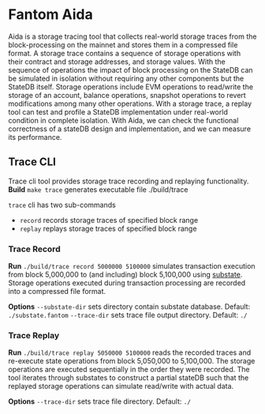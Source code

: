 # Fantom Aida

Aida is a storage tracing tool that collects real-world storage traces from the block-processing on the mainnet and stores them in a compressed file format. 
A storage trace contains a sequence of storage operations with their contract and storage addresses, and storage values. With the sequence of operations the impact of block processing on the StateDB can be simulated in isolation without requiring any other components but the StateDB itself.
Storage operations include EVM operations to read/write the storage of an account, balance operations, snapshot operations to revert modifications among many other operations.
With a storage trace, a replay tool can test and profile a StateDB implementation under real-world condition in complete isolation. With Aida, we can check the functional correctness of a stateDB design and implementation, and we can measure its performance.

## Trace CLI
Trace cli tool provides storage trace recording and replaying functionality.
**Build**
`make trace` generates executable file ./build/trace

`trace` cli has two sub-commands

 - `record` records storage traces of specified block range
 - `replay` replays storage traces of specified block range


### Trace Record
**Run**
`./build/trace record 5000000 5100000`
simulates transaction execution from block 5,000,000 to (and including) block 5,100,000 using [substate](github.com/Fantom-foundation/substate-cli). Storage operations executed during transaction processing are recorded into a compressed file format.

**Options**
`--substate-dir` sets directory contain substate database. Default: `./substate.fantom`
`--trace-dir` sets trace file output directory. Default: `./`

### Trace Replay

**Run**
`./build/trace replay 5050000 5100000`
reads the recorded traces and re-execute state operations from block 5,050,000 to 5,100,000. The storage operations are executed sequentially in the order they were recorded. The tool iterates through substates to construct a partial stateDB such that the replayed storage operations can simulate read/write with actual data.

**Options**
`--trace-dir` sets trace file directory. Default: `./`
